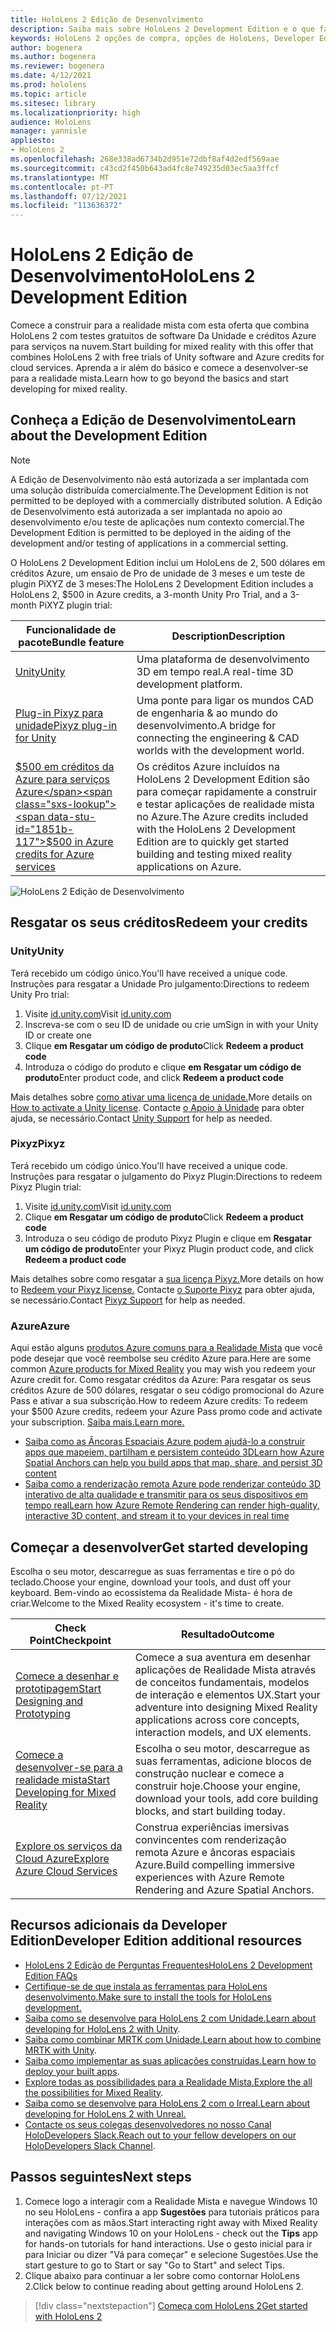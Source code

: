 ```yaml
---
title: HoloLens 2 Edição de Desenvolvimento
description: Saiba mais sobre HoloLens 2 Development Edition e o que fazer depois de obter um dos seus.
keywords: HoloLens 2 opções de compra, opções de HoloLens, Developer Edition
author: bogenera
ms.author: bogenera
ms.reviewer: bogenera
ms.date: 4/12/2021
ms.prod: hololens
ms.topic: article
ms.sitesec: library
ms.localizationpriority: high
audience: HoloLens
manager: yannisle
appliesto:
- HoloLens 2
ms.openlocfilehash: 268e338ad6734b2d951e72dbf8af4d2edf569aae
ms.sourcegitcommit: c43cd2f450b643ad4fc8e749235d03ec5aa3ffcf
ms.translationtype: MT
ms.contentlocale: pt-PT
ms.lasthandoff: 07/12/2021
ms.locfileid: "113636372"
---
```

# <a name="hololens-2-development-edition"></a><span data-ttu-id="1851b-104">HoloLens 2 Edição de Desenvolvimento</span><span class="sxs-lookup"><span data-stu-id="1851b-104">HoloLens 2 Development Edition</span></span>

<span data-ttu-id="1851b-105">Comece a construir para a realidade mista com esta oferta que combina HoloLens 2 com testes gratuitos de software Da Unidade e créditos Azure para serviços na nuvem.</span><span class="sxs-lookup"><span data-stu-id="1851b-105">Start building for mixed reality with this offer that combines HoloLens 2 with free trials of Unity software and Azure credits for cloud services.</span></span> <span data-ttu-id="1851b-106">Aprenda a ir além do básico e comece a desenvolver-se para a realidade mista.</span><span class="sxs-lookup"><span data-stu-id="1851b-106">Learn how to go beyond the basics and start developing for mixed reality.</span></span>

## <a name="learn-about-the-development-edition"></a><span data-ttu-id="1851b-107">Conheça a Edição de Desenvolvimento</span><span class="sxs-lookup"><span data-stu-id="1851b-107">Learn about the Development Edition</span></span>

> [!NOTE]
> <span data-ttu-id="1851b-108">A Edição de Desenvolvimento não está autorizada a ser implantada com uma solução distribuída comercialmente.</span><span class="sxs-lookup"><span data-stu-id="1851b-108">The Development Edition is not permitted to be deployed with a commercially distributed solution.</span></span> <span data-ttu-id="1851b-109">A Edição de Desenvolvimento está autorizada a ser implantada no apoio ao desenvolvimento e/ou teste de aplicações num contexto comercial.</span><span class="sxs-lookup"><span data-stu-id="1851b-109">The Development Edition is permitted to be deployed in the aiding of the development and/or testing of applications in a commercial setting.</span></span>  

<span data-ttu-id="1851b-110">O HoloLens 2 Development Edition inclui um HoloLens de 2, 500 dólares em créditos Azure, um ensaio de Pro de unidade de 3 meses e um teste de plugin PiXYZ de 3 meses:</span><span class="sxs-lookup"><span data-stu-id="1851b-110">The HoloLens 2 Development Edition includes a HoloLens 2, $500 in Azure credits, a 3-month Unity Pro Trial, and a 3-month PiXYZ plugin trial:</span></span>

| <span data-ttu-id="1851b-111">Funcionalidade de pacote</span><span class="sxs-lookup"><span data-stu-id="1851b-111">Bundle feature</span></span> | <span data-ttu-id="1851b-112">Description</span><span class="sxs-lookup"><span data-stu-id="1851b-112">Description</span></span> |
|---|---|
|  [<span data-ttu-id="1851b-113">Unity</span><span class="sxs-lookup"><span data-stu-id="1851b-113">Unity</span></span>](https://unity.com/) | <span data-ttu-id="1851b-114">Uma plataforma de desenvolvimento 3D em tempo real.</span><span class="sxs-lookup"><span data-stu-id="1851b-114">A real-time 3D development platform.</span></span>   |
|  [<span data-ttu-id="1851b-115">Plug-in Pixyz para unidade</span><span class="sxs-lookup"><span data-stu-id="1851b-115">Pixyz plug-in for Unity</span></span>](https://www.pixyz-software.com/plugin/) | <span data-ttu-id="1851b-116">Uma ponte para ligar os mundos CAD de engenharia &amp; ao mundo do desenvolvimento.</span><span class="sxs-lookup"><span data-stu-id="1851b-116">A bridge for connecting the engineering &amp; CAD worlds with the development world.</span></span>   |
| [<span data-ttu-id="1851b-117">$500 em créditos da Azure para serviços Azure</span><span class="sxs-lookup"><span data-stu-id="1851b-117">$500 in Azure credits for Azure services</span></span>](https://azure.microsoft.com/resources/) | <span data-ttu-id="1851b-118">Os créditos Azure incluídos na HoloLens 2 Development Edition são para começar rapidamente a construir e testar aplicações de realidade mista no Azure.</span><span class="sxs-lookup"><span data-stu-id="1851b-118">The Azure credits included with the HoloLens 2 Development Edition are to quickly get started building and testing mixed reality applications on Azure.</span></span> |

![HoloLens 2 Edição de Desenvolvimento](./images/hololens-2-dev-ed.png)

## <a name="redeem-your-credits"></a><span data-ttu-id="1851b-120">Resgatar os seus créditos</span><span class="sxs-lookup"><span data-stu-id="1851b-120">Redeem your credits</span></span>

### <a name="unity"></a><span data-ttu-id="1851b-121">Unity</span><span class="sxs-lookup"><span data-stu-id="1851b-121">Unity</span></span>
<span data-ttu-id="1851b-122">Terá recebido um código único.</span><span class="sxs-lookup"><span data-stu-id="1851b-122">You'll have received a unique code.</span></span> <span data-ttu-id="1851b-123">Instruções para resgatar a Unidade Pro julgamento:</span><span class="sxs-lookup"><span data-stu-id="1851b-123">Directions to redeem Unity Pro trial:</span></span>
1. <span data-ttu-id="1851b-124">Visite [id.unity.com](http://id.unity.com/)</span><span class="sxs-lookup"><span data-stu-id="1851b-124">Visit [id.unity.com](http://id.unity.com/)</span></span>
1. <span data-ttu-id="1851b-125">Inscreva-se com o seu ID de unidade ou crie um</span><span class="sxs-lookup"><span data-stu-id="1851b-125">Sign in with your Unity ID or create one</span></span>
1. <span data-ttu-id="1851b-126">Clique **em Resgatar um código de produto**</span><span class="sxs-lookup"><span data-stu-id="1851b-126">Click **Redeem a product code**</span></span>
1. <span data-ttu-id="1851b-127">Introduza o código do produto e clique **em Resgatar um código de produto**</span><span class="sxs-lookup"><span data-stu-id="1851b-127">Enter product code, and click **Redeem a product code**</span></span>

<span data-ttu-id="1851b-128">Mais detalhes sobre [como ativar uma licença de unidade.](https://support.unity3d.com/hc/articles/211438683-How-do-I-activate-my-license-)</span><span class="sxs-lookup"><span data-stu-id="1851b-128">More details on [How to activate a Unity license](https://support.unity3d.com/hc/articles/211438683-How-do-I-activate-my-license-).</span></span> <span data-ttu-id="1851b-129">Contacte [o Apoio à Unidade](https://support.unity3d.com/hc) para obter ajuda, se necessário.</span><span class="sxs-lookup"><span data-stu-id="1851b-129">Contact [Unity Support](https://support.unity3d.com/hc) for help as needed.</span></span>  

### <a name="pixyz"></a><span data-ttu-id="1851b-130">Pixyz</span><span class="sxs-lookup"><span data-stu-id="1851b-130">Pixyz</span></span>
<span data-ttu-id="1851b-131">Terá recebido um código único.</span><span class="sxs-lookup"><span data-stu-id="1851b-131">You'll have received a unique code.</span></span> <span data-ttu-id="1851b-132">Instruções para resgatar o julgamento do Pixyz Plugin:</span><span class="sxs-lookup"><span data-stu-id="1851b-132">Directions to redeem Pixyz Plugin trial:</span></span>
1. <span data-ttu-id="1851b-133">Visite [id.unity.com](http://id.unity.com/)</span><span class="sxs-lookup"><span data-stu-id="1851b-133">Visit [id.unity.com](http://id.unity.com/)</span></span>
1. <span data-ttu-id="1851b-134">Clique **em Resgatar um código de produto**</span><span class="sxs-lookup"><span data-stu-id="1851b-134">Click **Redeem a product code**</span></span>
1. <span data-ttu-id="1851b-135">Introduza o seu código de produto Pixyz Plugin e clique em **Resgatar um código de produto**</span><span class="sxs-lookup"><span data-stu-id="1851b-135">Enter your Pixyz Plugin product code, and click **Redeem a product code**</span></span>

<span data-ttu-id="1851b-136">Mais detalhes sobre como resgatar a [sua licença Pixyz.](https://www.pixyz-software.com/documentations/html/2020.1/review/TrialLicense.html)</span><span class="sxs-lookup"><span data-stu-id="1851b-136">More details on how to [Redeem your Pixyz license.](https://www.pixyz-software.com/documentations/html/2020.1/review/TrialLicense.html)</span></span> <span data-ttu-id="1851b-137">Contacte [o Suporte Pixyz](https://www.pixyz-software.com/support/) para obter ajuda, se necessário.</span><span class="sxs-lookup"><span data-stu-id="1851b-137">Contact [Pixyz Support](https://www.pixyz-software.com/support/) for help as needed.</span></span>

### <a name="azure"></a><span data-ttu-id="1851b-138">Azure</span><span class="sxs-lookup"><span data-stu-id="1851b-138">Azure</span></span>
<span data-ttu-id="1851b-139">Aqui estão alguns [produtos Azure comuns para a Realidade Mista](https://azure.microsoft.com/topic/mixed-reality/) que você pode desejar que você reembolse seu crédito Azure para.</span><span class="sxs-lookup"><span data-stu-id="1851b-139">Here are some common [Azure products for Mixed Reality](https://azure.microsoft.com/topic/mixed-reality/) you may wish you redeem your Azure credit for.</span></span>
<span data-ttu-id="1851b-140">Como resgatar créditos da Azure: Para resgatar os seus créditos Azure de 500 dólares, resgatar o seu código promocional do Azure Pass e ativar a sua subscrição.</span><span class="sxs-lookup"><span data-stu-id="1851b-140">How to redeem Azure credits: To redeem your $500 Azure credits, redeem your Azure Pass promo code and activate your subscription.</span></span> [<span data-ttu-id="1851b-141">Saiba mais.</span><span class="sxs-lookup"><span data-stu-id="1851b-141">Learn more.</span></span>](hololens2-development-edition-faq.yml#how-can-i-redeem-my--500-azure-credit-)

- [<span data-ttu-id="1851b-142">Saiba como as Âncoras Espaciais Azure podem ajudá-lo a construir apps que mapeiem, partilham e persistem conteúdo 3D</span><span class="sxs-lookup"><span data-stu-id="1851b-142">Learn how Azure Spatial Anchors can help you build apps that map, share, and persist 3D content</span></span>](https://azure.microsoft.com/services/spatial-anchors/)
- [<span data-ttu-id="1851b-143">Saiba como a renderização remota Azure pode renderizar conteúdo 3D interativo de alta qualidade e transmitir para os seus dispositivos em tempo real</span><span class="sxs-lookup"><span data-stu-id="1851b-143">Learn how Azure Remote Rendering can render high-quality, interactive 3D content, and stream it to your devices in real time</span></span>](https://azure.microsoft.com/services/remote-rendering/)

## <a name="get-started-developing"></a><span data-ttu-id="1851b-144">Começar a desenvolver</span><span class="sxs-lookup"><span data-stu-id="1851b-144">Get started developing</span></span>

<span data-ttu-id="1851b-145">Escolha o seu motor, descarregue as suas ferramentas e tire o pó do teclado.</span><span class="sxs-lookup"><span data-stu-id="1851b-145">Choose your engine, download your tools, and dust off your keyboard.</span></span> <span data-ttu-id="1851b-146">Bem-vindo ao ecossistema da Realidade Mista- é hora de criar.</span><span class="sxs-lookup"><span data-stu-id="1851b-146">Welcome to the Mixed Reality ecosystem - it's time to create.</span></span>

|     <span data-ttu-id="1851b-147">Check Point</span><span class="sxs-lookup"><span data-stu-id="1851b-147">Checkpoint</span></span>                              |     <span data-ttu-id="1851b-148">Resultado</span><span class="sxs-lookup"><span data-stu-id="1851b-148">Outcome</span></span>                                                                                                                    |
|---------------------------------------------|---------------------------------------------------------------------------------------------------------------------------------|
|     [<span data-ttu-id="1851b-149">Comece a desenhar e prototipagem</span><span class="sxs-lookup"><span data-stu-id="1851b-149">Start Designing and Prototyping</span></span>](/windows/mixed-reality/design/design)         |     <span data-ttu-id="1851b-150">Comece a sua aventura em desenhar aplicações de Realidade Mista através de conceitos fundamentais, modelos de interação e elementos UX.</span><span class="sxs-lookup"><span data-stu-id="1851b-150">Start your adventure into designing Mixed Reality applications across core concepts, interaction models, and UX elements.</span></span>     |
|     [<span data-ttu-id="1851b-151">Comece a desenvolver-se para a realidade mista</span><span class="sxs-lookup"><span data-stu-id="1851b-151">Start Developing for Mixed Reality</span></span>](/windows/mixed-reality/develop/development?tabs=unity)    |     <span data-ttu-id="1851b-152">Escolha o seu motor, descarregue as suas ferramentas, adicione blocos de construção nuclear e comece a construir hoje.</span><span class="sxs-lookup"><span data-stu-id="1851b-152">Choose your engine, download your tools, add core building blocks, and start building today.</span></span>                                  |
|     [<span data-ttu-id="1851b-153">Explore os serviços da Cloud Azure</span><span class="sxs-lookup"><span data-stu-id="1851b-153">Explore Azure Cloud Services</span></span>](/windows/mixed-reality/develop/mixed-reality-cloud-services)            |     <span data-ttu-id="1851b-154">Construa experiências imersivas convincentes com renderização remota Azure e âncoras espaciais Azure.</span><span class="sxs-lookup"><span data-stu-id="1851b-154">Build compelling immersive experiences with Azure Remote Rendering and Azure Spatial Anchors.</span></span>                                 |

## <a name="developer-edition-additional-resources"></a><span data-ttu-id="1851b-155">Recursos adicionais da Developer Edition</span><span class="sxs-lookup"><span data-stu-id="1851b-155">Developer Edition additional resources</span></span>

- [<span data-ttu-id="1851b-156">HoloLens 2 Edição de Perguntas Frequentes</span><span class="sxs-lookup"><span data-stu-id="1851b-156">HoloLens 2 Development Edition FAQs</span></span>](hololens2-development-edition-faq.yml)
- [<span data-ttu-id="1851b-157">Certifique-se de que instala as ferramentas para HoloLens desenvolvimento.</span><span class="sxs-lookup"><span data-stu-id="1851b-157">Make sure to install the tools for HoloLens development.</span></span>](/windows/mixed-reality/develop/install-the-tools?tabs=unity)
- <span data-ttu-id="1851b-158">[Saiba como se desenvolve para HoloLens 2 com Unidade.](/windows/mixed-reality/develop/unity/unity-development-overview?tabs=mrtk%2Carr%2Chl2)</span><span class="sxs-lookup"><span data-stu-id="1851b-158">[Learn about developing for HoloLens 2 with Unity](/windows/mixed-reality/develop/unity/unity-development-overview?tabs=mrtk%2Carr%2Chl2).</span></span>
- <span data-ttu-id="1851b-159">[Saiba como combinar MRTK com Unidade.](/windows/mixed-reality/develop/unity/mrtk-getting-started)</span><span class="sxs-lookup"><span data-stu-id="1851b-159">[Learn about how to combine MRTK with Unity](/windows/mixed-reality/develop/unity/mrtk-getting-started).</span></span>
- <span data-ttu-id="1851b-160">[Saiba como implementar as suas aplicações construídas.](app-deploy-overview.md)</span><span class="sxs-lookup"><span data-stu-id="1851b-160">[Learn how to deploy your built apps](app-deploy-overview.md).</span></span>
- <span data-ttu-id="1851b-161">[Explore todas as possibilidades para a Realidade Mista.](/windows/mixed-reality/)</span><span class="sxs-lookup"><span data-stu-id="1851b-161">[Explore the all the possibilities for Mixed Reality](/windows/mixed-reality/).</span></span>
- [<span data-ttu-id="1851b-162">Saiba como se desenvolve para HoloLens 2 com o Irreal.</span><span class="sxs-lookup"><span data-stu-id="1851b-162">Learn about developing for HoloLens 2 with Unreal.</span></span>](/windows/mixed-reality/develop/unreal/unreal-development-overview?tabs=mrtk%2Casa)
- <span data-ttu-id="1851b-163">[Contacte os seus colegas desenvolvedores no nosso Canal HoloDevelopers Slack.](https://holodevelopersslack.azurewebsites.net/)</span><span class="sxs-lookup"><span data-stu-id="1851b-163">[Reach out to your fellow developers on our HoloDevelopers Slack Channel](https://holodevelopersslack.azurewebsites.net/).</span></span>

## <a name="next-steps"></a><span data-ttu-id="1851b-164">Passos seguintes</span><span class="sxs-lookup"><span data-stu-id="1851b-164">Next steps</span></span>

1. <span data-ttu-id="1851b-165">Comece logo a interagir com a Realidade Mista e navegue Windows 10 no seu HoloLens - confira a app **Sugestões** para tutoriais práticos para interações com as mãos.</span><span class="sxs-lookup"><span data-stu-id="1851b-165">Start interacting right away with Mixed Reality and navigating Windows 10 on your HoloLens - check out the **Tips** app for hands-on tutorials for hand interactions.</span></span> <span data-ttu-id="1851b-166">Use o gesto inicial para ir para Iniciar ou dizer "Vá para começar" e selecione Sugestões.</span><span class="sxs-lookup"><span data-stu-id="1851b-166">Use the start gesture to go to Start or say "Go to Start" and select Tips.</span></span>
1. <span data-ttu-id="1851b-167">Clique abaixo para continuar a ler sobre como contornar HoloLens 2.</span><span class="sxs-lookup"><span data-stu-id="1851b-167">Click below to continue reading about getting around HoloLens 2.</span></span>

> [!div class="nextstepaction"]
> [<span data-ttu-id="1851b-168">Começa com HoloLens 2</span><span class="sxs-lookup"><span data-stu-id="1851b-168">Get started with HoloLens 2</span></span>](hololens2-basic-usage.md)
